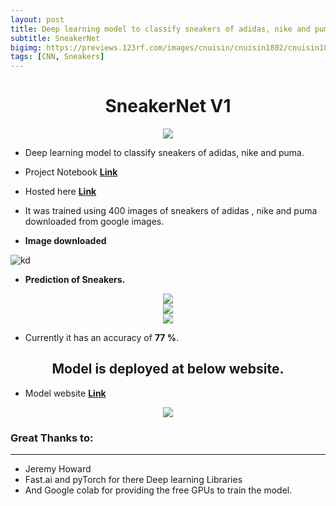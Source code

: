 ```yaml
---
layout: post
title: Deep learning model to classify sneakers of adidas, nike and puma.
subtitle: SneakerNet
bigimg: https://previews.123rf.com/images/cnuisin/cnuisin1802/cnuisin180200009/94715744-sneaker-shoe-seamless-pattern-canvas-doodle-vector-isolated-wallpaper-background-red-blue.jpg
tags: [CNN, Sneakers]
---
```



<center><h1> SneakerNet V1</h1></center>
<center><img src='https://i.ibb.co/0f6Hnz5/logo.jpg'></center>

* Deep learning model to classify sneakers of adidas, nike and puma.

* Project Notebook [**Link**](https://github.com/shadab4150/SneakerNet/blob/master/SneakersNet.ipynb)

* Hosted here [**Link**](https://shadab-sneakernet-v2.onrender.com)

* It was trained using 400 images of sneakers of adidas , nike and puma downloaded from google images.

* **Image downloaded**

![kd](https://i.ibb.co/JpfncfY/shoe34533636.jpg)

* **Prediction of Sneakers.**

<center><img src='https://i.ibb.co/644SS95/qwq1212.jpg'></center>

<center><img src='https://i.ibb.co/vBfVBhw/asasas.jpg'></center>

<center><img src='https://i.ibb.co/0sVcjfb/avdafaac.jpg'></center>

* Currently it has an accuracy of **77 %**.


<center><h2> Model is deployed at below website.</h2></center>

* Model website [**Link**](https://shadab-sneakernet-v2.onrender.com)

<center><img src='https://i.ibb.co/Cwb1ZTL/12131dsdsfsfsf.jpg'></center>

### Great Thanks to:
----------------------------------------------------------------------------------
* Jeremy Howard
* Fast.ai and pyTorch for there Deep learning Libraries
* And Google colab for providing the free GPUs to train the model.
